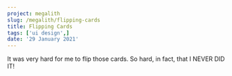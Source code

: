 ```yaml
---
project: megalith
slug: /megalith/flipping-cards
title: Flipping Cards
tags: ['ui design',]
date: '29 January 2021'
---
```


It was very hard for me to flip those cards. So hard, in fact, that I NEVER DID IT!